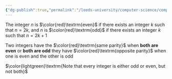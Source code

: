 ```yaml
---
{"dg-publish":true,"permalink":"/leeds-university/computer-science/compulsory-modules/fundamental-math-concepts/proof-techniques/definitions/parity/","tags":["Definition"]}
---
```


The integer $n$ is $\color{red}\textrm{even}$ if there exists an integer $k$ such that $n=2k$, and $n$ is $\color{red}\textrm{odd}$ if there exists an integer $k$ such that $n=2k+1$

Two integers have the $\color{red}\textrm{same parity}$ when **both are even** or **both are odd**
they have $\color{red}\textrm{opposite parity}$ when one is even and the other is odd

$\color{lightgreen}\textrm{Note that every integer is either odd or even, but not both}$
